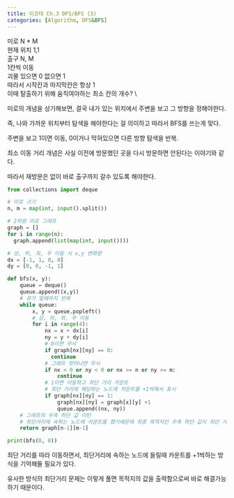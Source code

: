 ```yaml
---
title: 이코테 Ch.3 DFS/BFS (3)
categories: [Algorithm, DFS&BFS]
---
```


미로 N * M   \
현재 위치 1,1   \
출구 N, M   \
1칸씩 이동   \
괴물 있으면 0 없으면 1   \
따라서 시작칸과 마지막칸은 항상 1   \
이때 탈출하기 위해 움직여야하는 최소 칸의 개수?   \

미로의 개념을 상기해보면, 결국 내가 있는 위치에서 주변을 보고 그 방향을 정해야한다.

즉, 나와 가까운 위치부터 탐색을 해야한다는 걸 의미하고 따라서 BFS를 쓰는게 맞다.

주변을 보고 1이면 이동, 0이거나 막혀있으면 다른 방향 탐색을 반복.

최소 이동 거리 개념은 사실 이전에 방문했던 곳을 다시 방문하면 안된다는 이야기와 같다.

따라서 재방문은 없이 바로 출구까지 갈수 있도록 해야한다.

```python
from collections import deque

# 미로 크기
n, m = map(int, input().split())

# 2차원 미로 그래프
graph = []
for i in range(n):
  graph.append(list(map(int, input())))

# 상, 하, 좌, 우 이동 시 x,y 변화량
dx = [-1, 1, 0, 0]
dy = [0, 0, -1, 1]

def bfs(x, y):
    queue = deque()
    queue.append((x,y))
    # 큐가 빌때까지 반복
    while queue:
        x, y = queue.popleft()
        # 상, 하, 좌, 우 이동
        for i in range(4):
            nx = x + dx[i]
            ny = y + dy[i]
            # 0이면 무시
            if graph[nx][ny] == 0:
              continue
            # 그래프 벗어나면 무시
            if nx < 0 or ny < 0 or nx >= n or ny >= m:
                continue
            # 1이면 이동하고 최단 거리 카운트
            # 최단 거리에 해당하는 노드에 카운트를 +1씩해서 표시
            if graph[nx][ny] == 1:
                graph[nx][ny] = graph[x][y] +1
                queue.append((nx, ny))
    # 그래프의 우측 하단 값 리턴
    # 최단거리에 속하는 노드에 카운트를 했기때문에 최종 목적지인 우측 하단 값이 최단 거리임
    return graph[n-1][m-1]

print(bfs(0, 0))
```

최단 거리를 따라 이동하면서, 최단거리에 속하는 노드에 들릴때 카운트를 +1씩하는 방식을 기억해둘 필요가 있다.

유사한 방식의 최단거리 문제는 이렇게 풀면 목적지의 값을 출력함으로써 바로 해결가능하기 때문이다.


